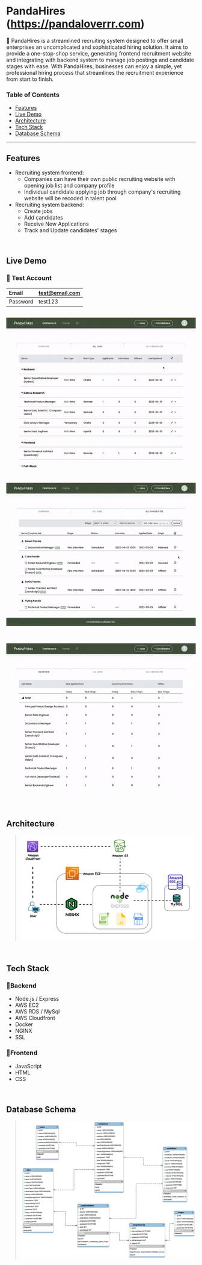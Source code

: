 # PandaHires (https://pandaloverrr.com)

🐼 PandaHires is a streamlined recruiting system designed to offer small enterprises an uncomplicated and sophisticated hiring solution. It aims to provide a one-stop-shop service, generating frontend recruitment website and integrating with backend system to manage job postings and candidate stages with ease. With PandaHires, businesses can enjoy a simple, yet professional hiring process that streamlines the recruitment experience from start to finish.

### Table of Contents

- [Features](#features)
- [Live Demo](#live-demo)
- [Architecture](#architecture)
- [Tech Stack](#tech-stack)
- [Database Schema](#database-schema)
---

## Features
+ Recruiting system frontend: 
  + Companies can have their own public recruiting website with opening job list and company profile
  + Individual candidate applying job through company's recruiting website will be recoded in talent pool
+ Recruiting system backend: 
  + Create jobs 
  + Add candidates
  + Receive New Applications
  + Track and Update candidates' stages

<br>

## Live Demo
  ### 📍 Test Account
  | Email | test@email.com |
  | :--- | :--- |
  | Password | test123 |
  
 ![image](https://github.com/HuaJung/PandaHires/blob/main/create_job.gif)
 ---
 ![image](https://github.com/HuaJung/PandaHires/blob/main/candidate_create%26update_status.gif)
 ---
 ![image](https://github.com/HuaJung/PandaHires/blob/main/apply_job.gif)

<br>

## Architecture
> ![image](https://github.com/HuaJung/PandaHires/blob/main/PandaHires%20Architecure%20Design.png)

<br>

## Tech Stack
### 📍Backend

  + Node.js / Express
  + AWS EC2
  + AWS RDS / MySql
  + AWS Cloudfront
  + Docker
  + NGINX
  + SSL
  
### 📍Frontend

  + JavaScript
  + HTML
  + CSS

<br>

## Database Schema
> ![image](https://github.com/HuaJung/PandaHires/blob/main/PandaHires%20ERD.png)

